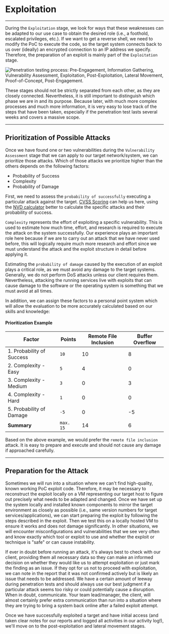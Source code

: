 
<h1>Exploitation</h1>
<hr/>
<p>During the <code>Exploitation</code> stage, we look for ways that these weaknesses can be adapted to our use case to obtain the desired role (i.e., a foothold, escalated privileges, etc.). If we want to get a reverse shell, we need to modify the PoC to execute the code, so the target system connects back to us over (ideally) an encrypted connection to an IP address we specify. Therefore, the preparation of an exploit is mainly part of the <code>Exploitation</code> stage.</p>
<p><img alt="Penetration testing process: Pre-Engagement, Information Gathering, Vulnerability Assessment, Exploitation, Post-Exploitation, Lateral Movement, Proof-of-Concept, Post-Engagement." src="https://academy.hackthebox.com/storage/modules/90/0-PT-Process-EX.png"/></p>
<p>These stages should not be strictly separated from each other, as they are closely connected. Nevertheless, it is still important to distinguish which phase we are in and its purpose. Because later, with much more complex processes and much more information, it is very easy to lose track of the steps that have been taken, especially if the penetration test lasts several weeks and covers a massive scope.</p>
<hr/>
<h2>Prioritization of Possible Attacks</h2>
<p>Once we have found one or two vulnerabilities during the <code>Vulnerability Assessment</code> stage that we can apply to our target network/system, we can prioritize those attacks. Which of those attacks we prioritize higher than the others depends on the following factors:</p>
<ul>
<li>Probability of Success</li>
<li>Complexity</li>
<li>Probability of Damage</li>
</ul>
<p>First, we need to assess the <code>probability of successfully</code> executing a particular attack against the target. <a href="https://nvd.nist.gov/vuln-metrics/cvss">CVSS Scoring</a> can help us here, using the <a href="https://nvd.nist.gov/vuln-metrics/cvss/v3-calculator">NVD calculator</a> better to calculate the specific attacks and their probability of success.</p>
<p><code>Complexity</code> represents the effort of exploiting a specific vulnerability. This is used to estimate how much time, effort, and research is required to execute the attack on the system successfully. Our experience plays an important role here because if we are to carry out an attack that we have never used before, this will logically require much more research and effort since we must understand the attack and the exploit structure in detail before applying it.</p>
<p>Estimating the <code>probability of damage</code> caused by the execution of an exploit plays a critical role, as we must avoid any damage to the target systems. Generally, we do not perform DoS attacks unless our client requires them. Nevertheless, attacking the running services live with exploits that can cause damage to the software or the operating system is something that we must avoid at all times.</p>
<p>In addition, we can assign these factors to a personal point system which will allow the evaluation to be more accurately calculated based on our skills and knowledge:</p>
<h4>Prioritization Example</h4>
<table>
<thead>
<tr>
<th><strong>Factor</strong></th>
<th><strong>Points</strong></th>
<th><strong>Remote File Inclusion</strong></th>
<th><strong>Buffer Overflow</strong></th>
</tr>
</thead>
<tbody>
<tr>
<td>1. Probability of Success</td>
<td><code>10</code></td>
<td>10</td>
<td>8</td>
</tr>
<tr>
<td>2. Complexity - Easy</td>
<td><code>5</code></td>
<td>4</td>
<td>0</td>
</tr>
<tr>
<td>3. Complexity - Medium</td>
<td><code>3</code></td>
<td>0</td>
<td>3</td>
</tr>
<tr>
<td>4. Complexity - Hard</td>
<td><code>1</code></td>
<td>0</td>
<td>0</td>
</tr>
<tr>
<td>5. Probability of Damage</td>
<td><code>-5</code></td>
<td>0</td>
<td>-5</td>
</tr>
<tr>
<td><strong>Summary</strong></td>
<td><code>max. 15</code></td>
<td>14</td>
<td>6</td>
</tr>
</tbody>
</table>
<p>Based on the above example, we would prefer the <code>remote file inclusion</code> attack. It is easy to prepare and execute and should not cause any damage if approached carefully.</p>
<hr/>
<h2>Preparation for the Attack</h2>
<p>Sometimes we will run into a situation where we can't find high-quality, known working PoC exploit code. Therefore, it may be necessary to reconstruct the exploit locally on a VM representing our target host to figure out precisely what needs to be adapted and changed. Once we have set up the system locally and installed known components to mirror the target environment as closely as possible (i.e., same version numbers for target services/applications), we can start preparing the exploit by following the steps described in the exploit. Then we test this on a locally hosted VM to ensure it works and does not damage significantly. In other situations, we will encounter misconfigurations and vulnerabilities that we see very often and know exactly which tool or exploit to use and whether the exploit or technique is "safe" or can cause instability.</p>
<p>If ever in doubt before running an attack, it's always best to check with our client, providing them all necessary data so they can make an informed decision on whether they would like us to attempt exploitation or just mark the finding as an issue. If they opt for us not to proceed with exploitation, we can note in the report that it was not confirmed actively but is likely an issue that needs to be addressed. We have a certain amount of leeway during penetration tests and should always use our best judgment if a particular attack seems too risky or could potentially cause a disruption. When in doubt, communicate. Your team lead/manager, the client, will almost certainly prefer extra communication than run into a situation where they are trying to bring a system back online after a failed exploit attempt.</p>
<p>Once we have successfully exploited a target and have initial access (and taken clear notes for our reports and logged all activities in our activity log!), we'll move on to the post-exploitation and lateral movement stages.</p>
